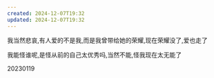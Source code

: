 ```yaml
---
created: 2024-12-07T19:32
updated: 2024-12-07T19:32
---
```

我当然悲哀,有人爱的不是我,而是我曾带给她的荣耀,现在荣耀没了,爱也走了

我能怪谁呢,是怪从前的自己太优秀吗,当然不能,怪我现在太无能了

20230119